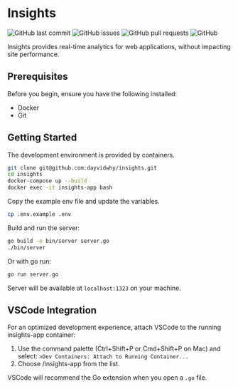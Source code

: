 # Insights

![GitHub last commit](https://img.shields.io/github/last-commit/dayvidwhy/insights)
![GitHub issues](https://img.shields.io/github/issues/dayvidwhy/insights)
![GitHub pull requests](https://img.shields.io/github/issues-pr/dayvidwhy/insights)
![GitHub](https://img.shields.io/github/license/dayvidwhy/insights)

Insights provides real-time analytics for web applications, without impacting site performance.

## Prerequisites

Before you begin, ensure you have the following installed:
- Docker
- Git

## Getting Started

The development environment is provided by containers.

```bash
git clone git@github.com:dayvidwhy/insights.git
cd insights
docker-compose up --build
docker exec -it insights-app bash
```

Copy the example env file and update the variables.

```bash
cp .env.example .env
```

Build and run the server:
```bash
go build -o bin/server server.go
./bin/server
```

Or with go run:

```bash
go run server.go
```

Server will be available at `localhost:1323` on your machine.

## VSCode Integration
For an optimized development experience, attach VSCode to the running insights-app container:

1. Use the command palette (Ctrl+Shift+P or Cmd+Shift+P on Mac) and select: `>Dev Containers: Attach to Running Container...`
2. Choose /insights-app from the list.

VSCode will recommend the Go extension when you open a `.go` file.
